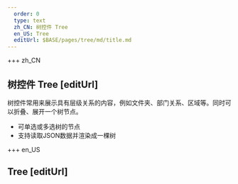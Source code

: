 ```yaml
---   
  order: 0
  type: text
  zh_CN: 树控件 Tree
  en_US: Tree
  editUrl: $BASE/pages/tree/md/title.md
---      
```


+++  zh_CN
## 树控件 Tree [editUrl] 
树控件常用来展示具有层级关系的内容，例如文件夹、部门关系、区域等。同时可以折叠、展开一个树节点。

* 可单选或多选树的节点
* 支持读取JSON数据并渲染成一棵树

+++ en_US
## Tree [editUrl]  

